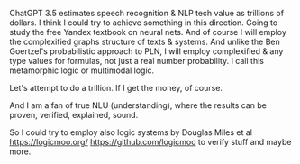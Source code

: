 ChatGPT 3.5 estimates speech recognition & NLP tech value as trillions of dollars.
I think I could try to achieve something in this direction.
Going to study the free Yandex textbook on neural nets.
And of course I will employ the complexified graphs structure of texts & systems.
And unlike the Ben Goertzel's probabilistic approach to PLN, I will employ complexified & any type values for formulas, not just a real number probability.
I call this metamorphic logic or multimodal logic.

Let's attempt to do a trillion. If I get the money, of course.

And I am a fan of true NLU (understanding), where the results can be proven, verified, explained, sound.

So I could try to employ also logic systems by Douglas Miles et al https://logicmoo.org/ https://github.com/logicmoo to verify stuff and maybe more.
